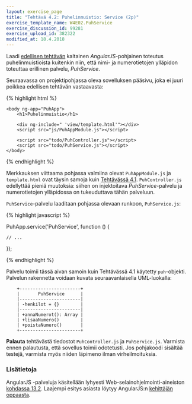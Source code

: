 ```yaml
---
layout: exercise_page
title: "Tehtävä 4.2: Puhelinmuistio: Service (2p)"
exercise_template_name: W4E02.PuhService
exercise_discussion_id: 99281
exercise_upload_id: 382322
modified_at: 18.4.2018
---
```



Laadi [edellisen tehtävän](../tehtava41) kaltainen *AngularJS*-pohjainen toteutus puhelinmuistioista kuitenkin niin, että nimi- ja numerotietojen ylläpidon toteuttaa erillinen palvelu, *PuhService*.

Seuraavassa on projektipohjassa oleva sovelluksen pääsivu, joka ei juuri poikkea edellisen tehtävän vastaavasta:

{% highlight html %}

    <body ng-app="PuhApp">
        <h1>Puhelinmuistio</h1>

        <div ng-include=" 'view/template.html'"></div>        
        <script src="js/PuhAppModule.js"></script>

        <script src="todo/PuhController.js"></script>
        <script src="todo/PuhService.js"></script>
    </body>

{% endhighlight %}

Merkkauksen viittaama pohjassa valmiina olevat `PuhAppModule.js` ja `template.html` ovat täysin samoja kuin [Tehtävässä 4.1](../tehtava41). `PuhController.js` edellyttää pieniä muutoksia: siihen on injektoitava *PuhService*-palvelu ja numerotietojen ylläpidossa on tukeuduttava tähän palveluun.

`PuhService`-palvelu laaditaan pohjassa olevaan runkoon, `PuhService.js`:

{% highlight javascript %}

PuhApp.service('PuhService', function () {

    // ...

});

{% endhighlight %}

Palvelu toimii tässä aivan samoin kuin Tehtävässä 4.1 käytetty `puh`-objekti. Palvelun rakennetta voidaan kuvata seuraavanlaisella UML-luokalla:

~~~
    +-----------------------+
    |       PuhService      |
    |-----------------------|
    | -henkilot = {}        |
    |-----------------------|
    | +annaNumerot(): Array |
    | +lisaaNumero()        |
    | +poistaNumero()       |
    +-----------------------+
~~~


**Palauta** tehtävästä tiedostot `PuhController.js` ja `PuhService.js`. Varmista ennen palautusta, että sovellus toimii odotetusti. Jos pohjakoodi sisältää testejä, varmista myös niiden läpimeno ilman virheilmoituksia.

### Lisätietoja


AngularJS -palveluja käsitellään lyhyesti Web-selainohjelmointi-aineiston [kohdassa 13.2][weso-13.2]. Laajempi esitys asiasta löytyy AngularJS:n [kehittäjän oppaasta][guide].

[weso-13.2]: http://web-selainohjelmointi.github.io/#13.2-Palvelut-(services)
[guide]: https://docs.angularjs.org/guide/services

